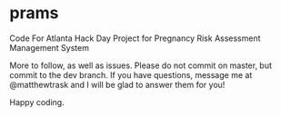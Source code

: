 # prams
Code For Atlanta Hack Day Project for Pregnancy Risk Assessment Management System

More to follow, as well as issues. Please do not commit on master, but commit to the dev branch. If you have questions, message me at @matthewtrask and I will be glad to answer them for you!

Happy coding. 
